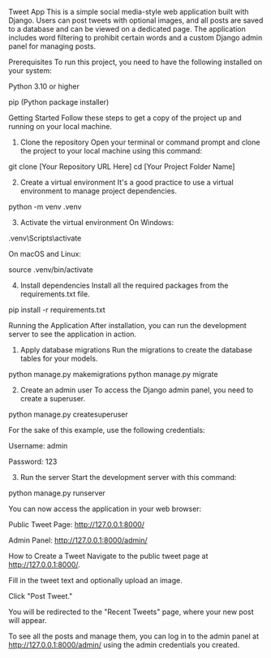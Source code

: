 Tweet App
This is a simple social media-style web application built with Django. Users can post tweets with optional images, and all posts are saved to a database and can be viewed on a dedicated page. The application includes word filtering to prohibit certain words and a custom Django admin panel for managing posts.

Prerequisites
To run this project, you need to have the following installed on your system:

Python 3.10 or higher

pip (Python package installer)

Getting Started
Follow these steps to get a copy of the project up and running on your local machine.

1. Clone the repository
Open your terminal or command prompt and clone the project to your local machine using this command:

git clone [Your Repository URL Here]
cd [Your Project Folder Name]

2. Create a virtual environment
It's a good practice to use a virtual environment to manage project dependencies.

python -m venv .venv

3. Activate the virtual environment
On Windows:

.venv\Scripts\activate

On macOS and Linux:

source .venv/bin/activate

4. Install dependencies
Install all the required packages from the requirements.txt file.

pip install -r requirements.txt

Running the Application
After installation, you can run the development server to see the application in action.

1. Apply database migrations
Run the migrations to create the database tables for your models.

python manage.py makemigrations
python manage.py migrate

2. Create an admin user
To access the Django admin panel, you need to create a superuser.

python manage.py createsuperuser

For the sake of this example, use the following credentials:

Username: admin

Password: 123

3. Run the server
Start the development server with this command:

python manage.py runserver

You can now access the application in your web browser:

Public Tweet Page: http://127.0.0.1:8000/

Admin Panel: http://127.0.0.1:8000/admin/

How to Create a Tweet
Navigate to the public tweet page at http://127.0.0.1:8000/.

Fill in the tweet text and optionally upload an image.

Click "Post Tweet."

You will be redirected to the "Recent Tweets" page, where your new post will appear.

To see all the posts and manage them, you can log in to the admin panel at http://127.0.0.1:8000/admin/ using the admin credentials you created.
